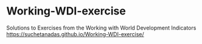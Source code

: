 # Working-WDI-exercise
 
Solutions to Exercises from the Working with World Development Indicators  https://suchetanadas.github.io/Working-WDI-exercise/
